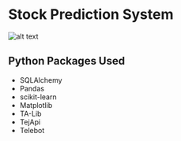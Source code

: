 # Stock Prediction System
![alt text](https://github.com/yueeeeeee87/Stock_Prediction_System/blob/main/picture/stock%20prediction.jpg?raw=true)

## Python Packages Used
* SQLAlchemy
* Pandas
* scikit-learn
* Matplotlib
* TA-Lib
* TejApi
* Telebot
